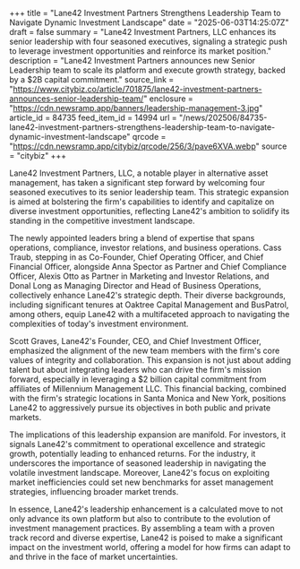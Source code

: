 +++
title = "Lane42 Investment Partners Strengthens Leadership Team to Navigate Dynamic Investment Landscape"
date = "2025-06-03T14:25:07Z"
draft = false
summary = "Lane42 Investment Partners, LLC enhances its senior leadership with four seasoned executives, signaling a strategic push to leverage investment opportunities and reinforce its market position."
description = "Lane42 Investment Partners announces new Senior Leadership team to scale its platform and execute growth strategy, backed by a $2B capital commitment."
source_link = "https://www.citybiz.co/article/701875/lane42-investment-partners-announces-senior-leadership-team/"
enclosure = "https://cdn.newsramp.app/banners/leadership-management-3.jpg"
article_id = 84735
feed_item_id = 14994
url = "/news/202506/84735-lane42-investment-partners-strengthens-leadership-team-to-navigate-dynamic-investment-landscape"
qrcode = "https://cdn.newsramp.app/citybiz/qrcode/256/3/pave6XVA.webp"
source = "citybiz"
+++

<p>Lane42 Investment Partners, LLC, a notable player in alternative asset management, has taken a significant step forward by welcoming four seasoned executives to its senior leadership team. This strategic expansion is aimed at bolstering the firm's capabilities to identify and capitalize on diverse investment opportunities, reflecting Lane42's ambition to solidify its standing in the competitive investment landscape.</p><p>The newly appointed leaders bring a blend of expertise that spans operations, compliance, investor relations, and business operations. Cass Traub, stepping in as Co-Founder, Chief Operating Officer, and Chief Financial Officer, alongside Anna Spector as Partner and Chief Compliance Officer, Alexis Otto as Partner in Marketing and Investor Relations, and Donal Long as Managing Director and Head of Business Operations, collectively enhance Lane42's strategic depth. Their diverse backgrounds, including significant tenures at Oaktree Capital Management and BusPatrol, among others, equip Lane42 with a multifaceted approach to navigating the complexities of today's investment environment.</p><p>Scott Graves, Lane42's Founder, CEO, and Chief Investment Officer, emphasized the alignment of the new team members with the firm's core values of integrity and collaboration. This expansion is not just about adding talent but about integrating leaders who can drive the firm's mission forward, especially in leveraging a $2 billion capital commitment from affiliates of Millennium Management LLC. This financial backing, combined with the firm's strategic locations in Santa Monica and New York, positions Lane42 to aggressively pursue its objectives in both public and private markets.</p><p>The implications of this leadership expansion are manifold. For investors, it signals Lane42's commitment to operational excellence and strategic growth, potentially leading to enhanced returns. For the industry, it underscores the importance of seasoned leadership in navigating the volatile investment landscape. Moreover, Lane42's focus on exploiting market inefficiencies could set new benchmarks for asset management strategies, influencing broader market trends.</p><p>In essence, Lane42's leadership enhancement is a calculated move to not only advance its own platform but also to contribute to the evolution of investment management practices. By assembling a team with a proven track record and diverse expertise, Lane42 is poised to make a significant impact on the investment world, offering a model for how firms can adapt to and thrive in the face of market uncertainties.</p>